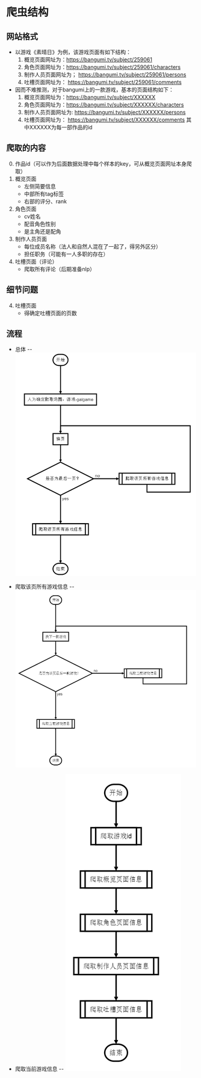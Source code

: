 # 爬虫结构
## 网站格式
- 以游戏《素晴日》为例，该游戏页面有如下结构：
    1. 概览页面网址为：https://bangumi.tv/subject/259061
    2. 角色页面网址为：https://bangumi.tv/subject/259061/characters
    3. 制作人员页面网址为； https://bangumi.tv/subject/259061/persons
    4. 吐槽页面网址为： https://bangumi.tv/subject/259061/comments
- 因而不难推测，对于bangumi上的一款游戏，基本的页面结构如下：
    1. 概览页面网址为：https://bangumi.tv/subject/XXXXXX
    2. 角色页面网址为：https://bangumi.tv/subject/XXXXXX/characters
    3. 制作人员页面网址为: https://bangumi.tv/subject/XXXXXX/persons
    4. 吐槽页面网址为： https://bangumi.tv/subject/XXXXXX/comments
其中XXXXXX为每一部作品的id



## 爬取的内容
 0. 作品id（可以作为后面数据处理中每个样本的key，可从概览页面网址本身爬取） 
 1. 概览页面
    - 左侧简要信息
    - 中部所有tag标签
    - 右部的评分、rank
 2. 角色页面
    - cv姓名
    - 配音角色性别
    - 是主角还是配角
 3. 制作人员页面
    - 每位成员名称（法人和自然人混在了一起了，得另外区分）
    - 担任职务（可能有一人多职的存在）
4. 吐槽页面（评论）
    - 爬取所有评论（后期准备nlp）

## 细节问题
4. 吐槽页面
     - 得确定吐槽页面的页数
## 流程

- 总体
-- ![image](https://github.com/VillardX/DL_ACGN/blob/master/images/web_crawler/%E6%80%BB%E4%BD%93.jpg) 

- 爬取该页所有游戏信息
-- ![image](https://github.com/VillardX/DL_ACGN/blob/master/images/web_crawler/%E7%88%AC%E5%8F%96%E8%AF%A5%E9%A1%B5%E6%89%80%E6%9C%89%E4%BF%A1%E6%81%AF.jpg)

- 爬取当前游戏信息
-- ![image](https://github.com/VillardX/DL_ACGN/blob/master/images/web_crawler/%E7%88%AC%E5%8F%96%E5%BD%93%E5%89%8D%E6%B8%B8%E6%88%8F%E4%BF%A1%E6%81%AF.jpg)
